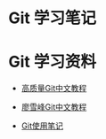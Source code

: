 # Git 学习笔记

# Git 学习资料

- [高质量Git中文教程](https://github.com/geeeeeeeeek/git-recipes/wiki)

- [廖雪峰Git中文教程](http://www.liaoxuefeng.com/wiki/0013739516305929606dd18361248578c67b8067c8c017b000)

- [Git使用笔记](https://github.com/jaywcjlove/jaywcjlove.github.io/issues/1)
